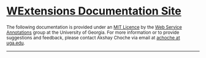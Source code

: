 <link href="css/markdown.css" rel="stylesheet"></link>

# [WExtensions Documentation Site](index.html)

<small>The following documentation is provided under an [MIT Licence](license.html) by the [Web Service Annotations](http://mango.ctegd.uga.edu/jkissingLab/SWS/) group at the University of Georgia. 
For more information or to provide suggestions and feedback, please contact Akshay Choche via email at [achoche at uga.edu](mailto:achoche@uga.edu).</small>

<hr>
